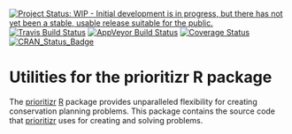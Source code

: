 [![Project Status: WIP - Initial development is in progress, but there has not yet been a stable, usable release suitable for the public.](http://www.repostatus.org/badges/latest/wip.svg)](http://www.repostatus.org/#wip)
[![Travis Build Status](https://img.shields.io/travis/prioritizr/prioritizrutils/master.svg?label=Mac%20OSX%20%26%20Linux)](https://travis-ci.org/prioritizr/prioritizrutils)
[![AppVeyor Build Status](https://img.shields.io/appveyor/ci/jeffreyhanson/prioritizrutils/master.svg?label=Windows)](https://ci.appveyor.com/project/jeffreyhanson/prioritizrutils)
[![Coverage Status](https://codecov.io/github/prioritizr/prioritizrutils/coverage.svg?branch=master)](https://codecov.io/github/prioritizr/prioritizrutils?branch=master)
[![CRAN_Status_Badge](http://www.r-pkg.org/badges/version/prioritizrutils)](https://CRAN.R-project.org/package=prioritizrutils)

# Utilities for the prioritizr R package

The [prioritizr](www.github.com/prioritizr/prioritizr) [R](https://cran.r-project.org/) package provides unparalleled flexibility for creating conservation planning problems. This package contains the source code that [prioritizr](www.github.com/prioritizr/prioritizr) uses for creating and solving problems.

